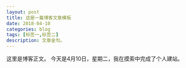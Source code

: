 ```yaml
---
layout: post
title: 这是一篇博客文章模板
date: 2018-04-10
categories: blog
tags: [标签一,标签二]
description: 文章金句。
---
```


这里是博客正文。
今天是4月10日，星期二，我在摸索中完成了个人建站。














